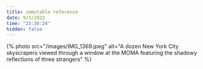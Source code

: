 ```yaml
---
title: immutable reference
date: 9/1/2022
time: "23:38:24"
hidden: false
---
```


{% photo src="/images/IMG_1369.jpeg" alt="A dozen New York City skyscrapers viewed through a window at the MOMA featuring the shadowy reflections of three strangers" %}
